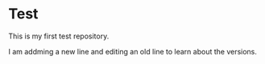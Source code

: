 # Test

This is my first test repository. 

I am addming a new line and editing an old line to learn about the versions.
